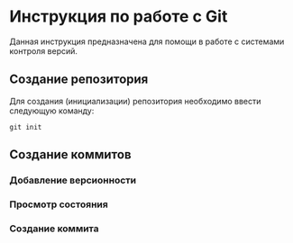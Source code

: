 # Инструкция по работе с Git 

Данная инструкция предназначена для помощи в работе с системами контроля версий.

## Создание репозитория

Для создания (инициализации) репозитория необходимо ввести следующую команду: 

    git init

## Создание коммитов 

### Добавление версионности 

### Просмотр состояния

### Создание коммита
